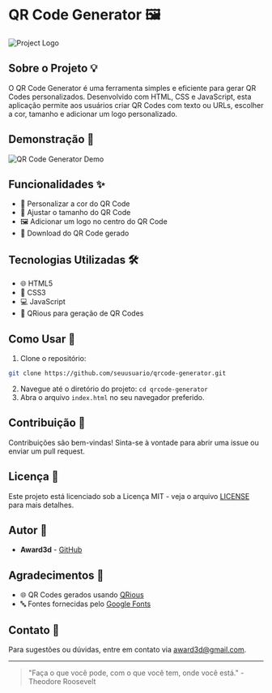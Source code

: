 # QR Code Generator 🖼️

![Project Logo](https://i.postimg.cc/bYkGf4tb/qr-minator-logo.png)

## Sobre o Projeto 💡
O QR Code Generator é uma ferramenta simples e eficiente para gerar QR Codes personalizados. Desenvolvido com HTML, CSS e JavaScript, esta aplicação permite aos usuários criar QR Codes com texto ou URLs, escolher a cor, tamanho e adicionar um logo personalizado.

## Demonstração 🎥
![QR Code Generator Demo](https://i.postimg.cc/BbC8215s/qr-minator-demo.png)

## Funcionalidades ✨
- 🎨 Personalizar a cor do QR Code
- 📏 Ajustar o tamanho do QR Code
- 🖼️ Adicionar um logo no centro do QR Code
- 💾 Download do QR Code gerado

## Tecnologias Utilizadas 🛠️
- 🌐 HTML5
- 🎨 CSS3
- 💻 JavaScript
- 🔗 QRious para geração de QR Codes

## Como Usar 🚀
1. Clone o repositório:
```bash
git clone https://github.com/seuusuario/qrcode-generator.git
```
2. Navegue até o diretório do projeto:
`cd qrcode-generator`
3. Abra o arquivo `index.html` no seu navegador preferido.

## Contribuição 🤝
Contribuições são bem-vindas! Sinta-se à vontade para abrir uma issue ou enviar um pull request.

## Licença 📄
Este projeto está licenciado sob a Licença MIT - veja o arquivo [LICENSE](LICENSE) para mais detalhes.

## Autor 👤
- **Award3d** - [GitHub](https://github.com/wlauton)

## Agradecimentos 🙏
- 🌐 QR Codes gerados usando [QRious](https://github.com/neocotic/qrious)
- 🔤 Fontes fornecidas pelo [Google Fonts](https://fonts.google.com/)

## Contato 📧
Para sugestões ou dúvidas, entre em contato via [award3d@gmail.com](mailto:award3d@gmail.com).

---

> "Faça o que você pode, com o que você tem, onde você está." - Theodore Roosevelt
